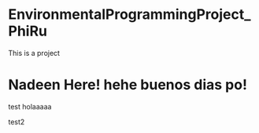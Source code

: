 # EnvironmentalProgrammingProject\_PhiRu

This is a project

Nadeen Here! hehe buenos dias po! 
=======
test
 holaaaaa




test2

